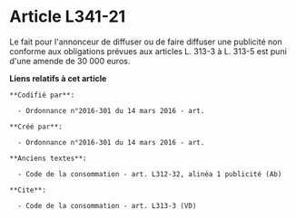 # Article L341-21

Le fait pour l'annonceur de diffuser ou de faire diffuser une publicité non conforme aux obligations prévues aux articles L.
313-3 à L. 313-5 est puni d'une amende de 30 000 euros.

**Liens relatifs à cet article**

	**Codifié par**:

	  - Ordonnance n°2016-301 du 14 mars 2016 - art.

	**Créé par**:

	  - Ordonnance n°2016-301 du 14 mars 2016 - art.

	**Anciens textes**:

	  - Code de la consommation - art. L312-32, alinéa 1 publicité (Ab)

	**Cite**:

	  - Code de la consommation - art. L313-3 (VD)
